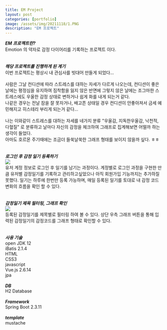 ```yaml
---
title: EM Project
layout: post
categories: [portfolio]
image: /assets/img/20211118/1.PNG
description: "EM 프로젝트"
---
```


_**EM 프로젝트란?<br>**_
Emotion 의 약자로 감정 다이어리를 기록하는 프로젝트 이다. 
<br>
<br>
<br>
_**해당 프로젝트를 진행하게 된 계기<br>**_
이번 프로젝트는 평상시 내 관심사를 빗대어 만들게 되었다... <br>
<br>
사람은 그날 컨디션에 따라 스트레스를 대하는 자세가 다르게 나오는데, 컨디션이 좋은 날에는 평정심을 유지하여 짐착함을 잃지 않은 반면에 그렇지 않은 날에는 조그마한 스트레스에도 우울한 감정 상태로 변하거나 쉽게 화를 내게 되는거 같다. <br>
나같은 경우는 전날 잠을 잘 못자거나, 배고픈 상태일 경우 컨디션이 안좋아져서 금세 예민해지고 히스테리 부리게 되는거 같다... <br>
<br>
나는 이와같이 스트레스를 대하는 자세를 네가지 분류 "우울감, 지독한우울감, 낙천적, 다혈질" 로 분류하고 날마다 자신의 감정을 체크하여 그래프로 집계해보면 어떨까 하는 생각이 들었다. <br>
아마도 호르몬 주기때에는 조금더 들쑥날쑥한 그래프 형태를 보이지 않을까 싶다. ㅎㅎ 
<br>
<br>
<br>
_**로그인 후 감정 일기 등록하기<br>**_
<img src="/showRoom/assets/img/20211129/1.gif"><br> 
유저 계정 정보로 로그인 후 일기를 남기는 과정이다. 계정별로 로그인 과정을 구현한 만큼 유저별 감정일기를 기록하고 관리하고싶었으나 아직 회원가입 기능까지는 추가하질 못했다. 
일기는 하루에 한번만 등록 가능하며, 매일 등록된 일기를 토대로 내 감정 코드 변화의 흐름을 확인 할 수 있다. 
<br>
<br>
<br>
_**감정일기 제목 필터링, 그래프 확인<br>**_
<img src="/showRoom/assets/img/20211129/2.gif"><br> 
등록된 감정일기를 제목별로 필터링 하여 볼 수 있다. 상단 우측 그래프 버튼을 통해 입력된 감정일기의 감정코드를 그래프 형태로 확인할 수 있다. 
<br>
<br>
<br> 
_**사용 기술<br>**_
open JDK 12<br>
iBatis 2.1.4<br>
HTML<br>
CSS3<br>
javascript<br>
Vue.js 2.6.14<br>
jpa
<br>
<br>
_**DB<br>**_
H2 Database
<br>
<br>
_**Framework<br>**_
Spring Boot 2.3.11
<br>
<br>
_**template<br>**_
mustache<br>
<br>
<br> 


 
